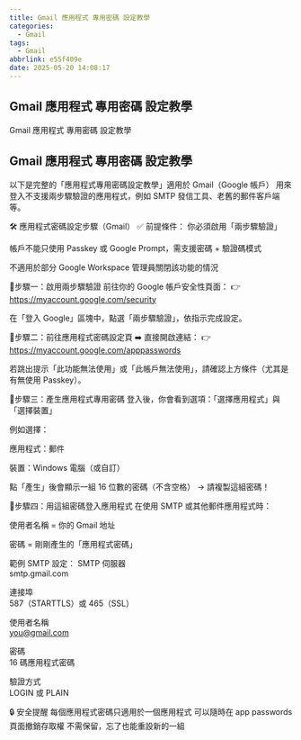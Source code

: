```yaml
---
title: Gmail 應用程式 專用密碼 設定教學
categories:
  - Gmail
tags:
  - Gmail
abbrlink: e55f409e
date: 2025-05-20 14:08:17
---
```

Gmail 應用程式 專用密碼 設定教學
-----------------------------------------------------------------------------------------------
<!--more-->
Gmail 應用程式 專用密碼 設定教學

Gmail 應用程式 專用密碼 設定教學
-----------------------------------------------------------------------------------------------
以下是完整的「應用程式專用密碼設定教學」適用於 Gmail（Google 帳戶）
用來登入不支援兩步驟驗證的應用程式，例如 SMTP 發信工具、老舊的郵件客戶端等。

🛠️ 應用程式密碼設定步驟（Gmail）
✅ 前提條件：
你必須啟用「兩步驟驗證」

帳戶不能只使用 Passkey 或 Google Prompt，需支援密碼 + 驗證碼模式

不適用於部分 Google Workspace 管理員關閉該功能的情況

📍步驟一：啟用兩步驟驗證
前往你的 Google 帳戶安全性頁面：
👉 https://myaccount.google.com/security

在「登入 Google」區塊中，點選「兩步驟驗證」，依指示完成設定。

📍步驟二：前往應用程式密碼設定頁
➡️ 直接開啟連結：
👉 https://myaccount.google.com/apppasswords

若跳出提示「此功能無法使用」或「此帳戶無法使用」，請確認上方條件（尤其是有無使用 Passkey）。

📍步驟三：產生應用程式專用密碼
登入後，你會看到選項：「選擇應用程式」與「選擇裝置」

例如選擇：

應用程式：郵件

裝置：Windows 電腦（或自訂）

點「產生」後會顯示一組 16 位數的密碼（不含空格）
→ 請複製這組密碼！

📍步驟四：用這組密碼登入應用程式
在使用 SMTP 或其他郵件應用程式時：

使用者名稱 = 你的 Gmail 地址

密碼 = 剛剛產生的「應用程式密碼」

範例 SMTP 設定：
SMTP 伺服器	
smtp.gmail.com

連接埠		
587（STARTTLS）或 465（SSL）

使用者名稱	
you@gmail.com

密碼			
16 碼應用程式密碼

驗證方式		
LOGIN 或 PLAIN

🔒 安全提醒
每個應用程式密碼只適用於一個應用程式
可以隨時在 app passwords 頁面撤銷存取權
不需保留，忘了也能重設新的一組